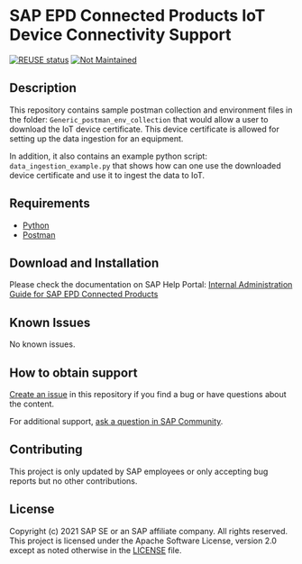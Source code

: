 # SAP EPD Connected Products IoT Device Connectivity Support

[![REUSE status](https://api.reuse.software/badge/github.com/SAP-samples/epd-connected-products-iot-connectivity)](https://api.reuse.software/info/github.com/SAP-samples/epd-connected-products-iot-connectivity)
[![Not Maintained](https://img.shields.io/badge/Maintenance%20Level-Not%20Maintained-yellow.svg)](https://gist.github.com/cheerfulstoic/d107229326a01ff0f333a1d3476e068d)
## Description
This repository contains sample postman collection and environment files in the folder: `Generic_postman_env_collection` that would allow a user to download the IoT device certificate. This device certificate is allowed for setting up the data ingestion for an equipment.

In addition, it also contains an example python script: `data_ingestion_example.py` that shows how can one use the downloaded device certificate and use it to ingest the data to IoT.

## Requirements

* [Python](https://www.python.org/)
* [Postman](https://www.postman.com/downloads/)

## Download and Installation

Please check the documentation on SAP Help Portal: [Internal Administration Guide for SAP EPD Connected Products](https://help.sap.com/viewer/DRAFT/7f3d709e785c414497c67bb7b0e4ad5e/Internal/en-US/1548753ffd8148f1aea95c5bc2e12067.html)

## Known Issues
No known issues.

## How to obtain support
[Create an issue](https://github.com/SAP-samples/epd-connected-products-iot-connectivity/issues) in this repository if you find a bug or have questions about the content.

For additional support, [ask a question in SAP Community](https://answers.sap.com/questions/ask.html).

## Contributing
This project is only updated by SAP employees or only accepting bug reports but no other contributions.

## License
Copyright (c) 2021 SAP SE or an SAP affiliate company. All rights reserved. This project is licensed under the Apache Software License, version 2.0 except as noted otherwise in the [LICENSE](LICENSES/Apache-2.0.txt) file.


